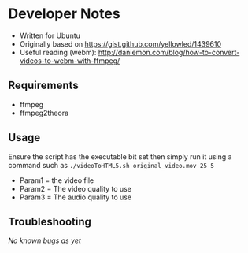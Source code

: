 # Developer Notes
* Written for Ubuntu
* Originally based on https://gist.github.com/yellowled/1439610
* Useful reading (webm): http://daniemon.com/blog/how-to-convert-videos-to-webm-with-ffmpeg/

## Requirements
* ffmpeg
* ffmpeg2theora

## Usage
Ensure the script has the executable bit set then simply run it using a command such as
```./videoToHTML5.sh original_video.mov 25 5```
* Param1 = the video file
* Param2 = The video quality to use
* Param3 = The audio quality to use

## Troubleshooting
*No known bugs as yet*
